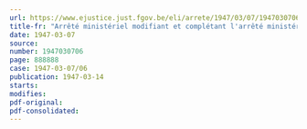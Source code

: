 ```yaml
---
url: https://www.ejustice.just.fgov.be/eli/arrete/1947/03/07/1947030706/justel
title-fr: "Arrêté ministériel modifiant et complétant l'arrêté ministériel du 13 février 1947, fixant les prix maxima des prestations dans les blanchisseries et lavoirs publics (Abrogé par AM 24-05-1948, art. 9)"
date: 1947-03-07
source:
number: 1947030706
page: 888888
case: 1947-03-07/06
publication: 1947-03-14
starts:
modifies:
pdf-original:
pdf-consolidated:
---
```


